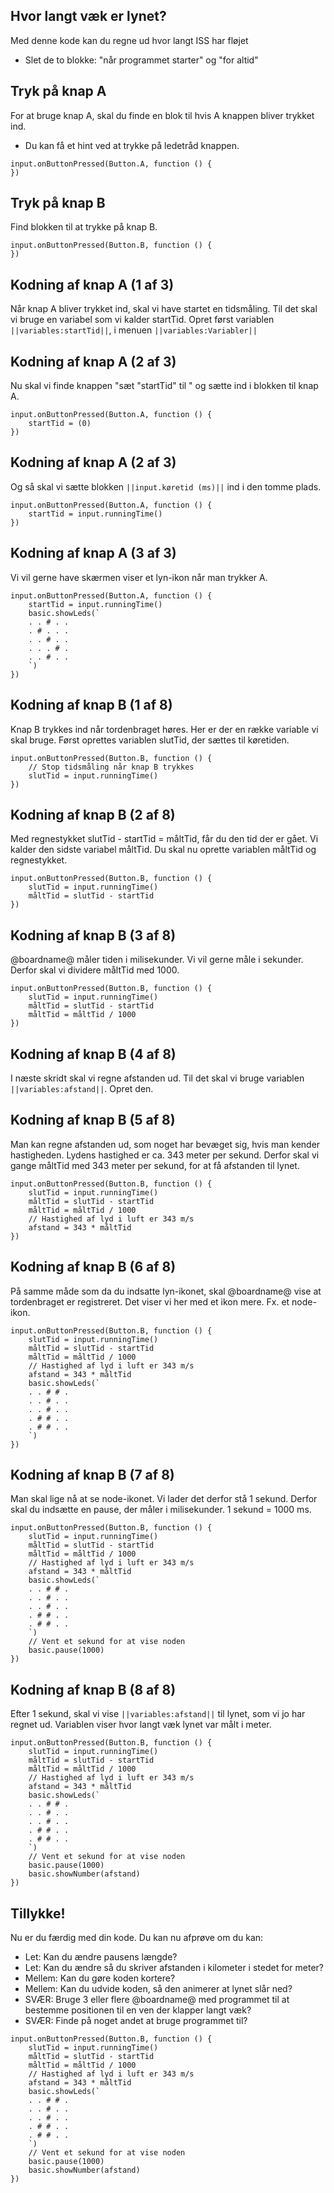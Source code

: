 ## Hvor langt væk er lynet?
Med denne kode kan du regne ud hvor langt ISS har fløjet

* Slet de to blokke: "når programmet starter" og "for altid"

## Tryk på knap A
For at bruge knap A, skal du finde en blok til hvis A knappen bliver trykket ind. 
* Du kan få et hint ved at trykke på ledetråd knappen.

```blocks
input.onButtonPressed(Button.A, function () {
})
``` 

## Tryk på knap B
Find blokken til at trykke på knap B.

```blocks
input.onButtonPressed(Button.B, function () {
})
```

## Kodning af knap A (1 af 3) 
Når knap A bliver trykket ind, skal vi have startet en tidsmåling. Til det skal vi bruge en variabel som vi kalder startTid. Opret først variablen `||variables:startTid||`, i menuen `||variables:Variabler||`

## Kodning af knap A (2 af 3) 
Nu skal vi finde knappen "sæt "startTid" til " og sætte ind i blokken til knap A. 

```blocks
input.onButtonPressed(Button.A, function () {
    startTid = (0)
})
```

## Kodning af knap A (2 af 3) 
Og så skal vi sætte blokken `||input.køretid (ms)||` ind i den tomme plads. 

```blocks
input.onButtonPressed(Button.A, function () {
    startTid = input.runningTime()
})
```

## Kodning af knap A (3 af 3)
Vi vil gerne have skærmen viser et lyn-ikon når man trykker A. 

```blocks
input.onButtonPressed(Button.A, function () {
    startTid = input.runningTime()
    basic.showLeds(`
    . . # . .
    . # . . .
    . . # . .
    . . . # .
    . . # . .
    `)
})
```

## Kodning af knap B (1 af 8) 
Knap B trykkes ind når tordenbraget høres. Her er der en række variable vi skal bruge. Først oprettes variablen slutTid, der sættes til køretiden. 

```blocks
input.onButtonPressed(Button.B, function () {
    // Stop tidsmåling når knap B trykkes
    slutTid = input.runningTime()
})
```

## Kodning af knap B (2 af 8) 
Med regnestykket slutTid - startTid = måltTid, får du den tid der er gået. Vi kalder den sidste variabel måltTid. Du skal nu oprette variablen måltTid og regnestykket. 


```blocks
input.onButtonPressed(Button.B, function () {
    slutTid = input.runningTime()
    måltTid = slutTid - startTid
})
```


## Kodning af knap B (3 af 8) 
@boardname@ måler tiden i milisekunder. Vi vil gerne måle i sekunder. Derfor skal vi dividere måltTid med 1000. 



```blocks
input.onButtonPressed(Button.B, function () {
    slutTid = input.runningTime()
    måltTid = slutTid - startTid
    måltTid = måltTid / 1000
})
```

## Kodning af knap B (4 af 8)
I næste skridt skal vi regne afstanden ud. Til det skal vi bruge variablen  `||variables:afstand||`. Opret den. 

## Kodning af knap B (5 af 8) 
Man kan regne afstanden ud, som noget har bevæget sig, hvis man kender hastigheden. Lydens hastighed er ca. 343 meter per sekund. Derfor skal vi gange måltTid med 343 meter per sekund, for at få afstanden til lynet. 


```blocks
input.onButtonPressed(Button.B, function () {
    slutTid = input.runningTime()
    måltTid = slutTid - startTid
    måltTid = måltTid / 1000
    // Hastighed af lyd i luft er 343 m/s
    afstand = 343 * måltTid
})
```

## Kodning af knap B (6 af 8) 
På samme måde som da du indsatte lyn-ikonet, skal @boardname@ vise at tordenbraget er registreret. Det viser vi her med et ikon mere. Fx. et node-ikon.


```blocks
input.onButtonPressed(Button.B, function () {
    slutTid = input.runningTime()
    måltTid = slutTid - startTid
    måltTid = måltTid / 1000
    // Hastighed af lyd i luft er 343 m/s
    afstand = 343 * måltTid
    basic.showLeds(`
    . . # # .
    . . # . .
    . . # . .
    . # # . .
    . # # . .
    `)
})
```

## Kodning af knap B (7 af 8) 
Man skal lige nå at se node-ikonet. Vi lader det derfor stå 1 sekund. Derfor skal du indsætte en pause, der måler i milisekunder. 1 sekund = 1000 ms. 


```blocks
input.onButtonPressed(Button.B, function () {
    slutTid = input.runningTime()
    måltTid = slutTid - startTid
    måltTid = måltTid / 1000
    // Hastighed af lyd i luft er 343 m/s
    afstand = 343 * måltTid
    basic.showLeds(`
    . . # # .
    . . # . .
    . . # . .
    . # # . .
    . # # . .
    `)
    // Vent et sekund for at vise noden
    basic.pause(1000)
})
```

## Kodning af knap B (8 af 8) 
Efter 1 sekund, skal vi vise  `||variables:afstand||` til lynet, som vi jo har regnet ud. Variablen viser hvor langt væk lynet var målt i meter. 


```blocks
input.onButtonPressed(Button.B, function () {
    slutTid = input.runningTime()
    måltTid = slutTid - startTid
    måltTid = måltTid / 1000
    // Hastighed af lyd i luft er 343 m/s
    afstand = 343 * måltTid
    basic.showLeds(`
    . . # # .
    . . # . .
    . . # . .
    . # # . .
    . # # . .
    `)
    // Vent et sekund for at vise noden
    basic.pause(1000)
    basic.showNumber(afstand)
})
```

## Tillykke!
Nu er du færdig med din kode. Du kan nu afprøve om du kan: 
* Let: Kan du ændre pausens længde?
* Let: Kan du ændre så du skriver afstanden i kilometer i stedet for meter? 
* Mellem: Kan du gøre koden kortere? 
* Mellem: Kan du udvide koden, så den animerer at lynet slår ned?
* SVÆR: Bruge 3 eller flere @boardname@ med programmet til at bestemme positionen til en ven der klapper langt væk?
* SVÆR: Finde på noget andet at bruge programmet til?

```template
input.onButtonPressed(Button.B, function () {
    slutTid = input.runningTime()
    måltTid = slutTid - startTid
    måltTid = måltTid / 1000
    // Hastighed af lyd i luft er 343 m/s
    afstand = 343 * måltTid
    basic.showLeds(`
    . . # # .
    . . # . .
    . . # . .
    . # # . .
    . # # . .
    `)
    // Vent et sekund for at vise noden
    basic.pause(1000)
    basic.showNumber(afstand)
})
```
